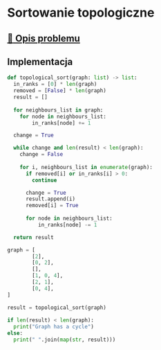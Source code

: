 # Sortowanie topologiczne

## [:link: Opis problemu](../../../../algorithms/graphs/topological-sort.md)

## Implementacja

```python linenums="1"
def topological_sort(graph: list) -> list:
  in_ranks = [0] * len(graph)
  removed = [False] * len(graph)
  result = []
    
  for neighbours_list in graph:
    for node in neighbours_list:
        in_ranks[node] += 1

  change = True

  while change and len(result) < len(graph):
    change = False
        
    for i, neighbours_list in enumerate(graph):
      if removed[i] or in_ranks[i] > 0:
        continue

      change = True
      result.append(i)
      removed[i] = True
            
      for node in neighbours_list:
          in_ranks[node] -= 1

  return result

graph = [
		[2],
		[0, 2],
		[],
		[1, 0, 4],
		[2, 1],
		[0, 4],
]

result = topological_sort(graph)
    
if len(result) < len(graph):
  print("Graph has a cycle")
else:
  print(" ".join(map(str, result)))
```
